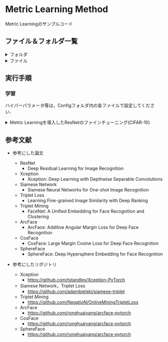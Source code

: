 # Metric Learning Method
Metric Learningのサンプルコード

## ファイル＆フォルダ一覧

<details>
<summary>フォルダ</summary>
 
|ファイル名|説明|
|----|----|
|base_model|モデルが定義されたファイルが格納されたフォルダ．|
|Config|学習用のハイパーパラメータが記載されたConfigファイルが格納されたフォルダ．|
</details>

<details>
<summary>ファイル</summary>
 
|ファイル名|説明|
|----|----|
|method_config.py|Metric Learningの手法に対応したモデル，損失関数，Optimizerが定義されたコード．|
|metric_loss.py|Metric Learningの損失のコード．(Contrastive Loss，Triplet Loss，ArcFace，CosFace，SphereFaceが定義されている．)|
|metric_model.py|Metric Learningのモデルのコード．|
|train_metric.py|Metric Learningを導入したモデルを学習するコード．|
|trainer.py|学習ループのコード．|


|ファイル名|説明|
|----|----|
|Config/SiameseNetwork.py|SiameseNetwork用のハイパーパラメータが定義されたコード．|
|Config/TripletLoss.py|TripletLoss用のハイパーパラメータが定義されたコード．|
|Config/ArcFace.py|ArcFace用のハイパーパラメータが定義されたコード．|
|Config/CosFace.py|CosFace用のハイパーパラメータが定義されたコード．|
|Config/SphereFace.py|SphereFace用のハイパーパラメータが定義されたコード．|


|ファイル名|説明|
|----|----|
|base_model/Xception.py|Xceptionのモデルが定義されたコード．|
</details>

## 実行手順

### 学習
ハイパーパラメータ等は，Configフォルダ内の各ファイルで設定してください．

<details>
<summary>Metric Learningを導入したResNetのファインチューニング(CIFAR-10)</summary>

Siamese Networkの学習 
```
python train_metric.py --confir_path SiameseNetwork.py
```
Triplet Lossの学習
```
python train_metric.py --confir_path TripletLoss.py
```
ArcFaceの学習
```
python train_metric.py --confir_path ArcFace.py
```
CosFaceの学習
```
python train_metric.py --confir_path CosFace.py
```
SphereFaceの学習
```
python train_metric.py --confir_path SphereFace.py
```
</details>

## 参考文献
* 参考にした論文
  * ResNet
    * Deep Residual Learning for Image Recognition
  * Xception
    * Xception: Deep Learning with Depthwise Separable Convolutions
  * Siamese Network
    * Siamese Neural Networks for One-shot Image Recognition
  * Triplet Loss
    * Learning Fine-grained Image Similarity with Deep Ranking
  * Triplet Mining
    * FaceNet: A Unified Embedding for Face Recognition and Clustering
  * ArcFace
    * ArcFace: Additive Angular Margin Loss for Deep Face Recognition
  * CosFace
    * CosFace: Large Margin Cosine Loss for Deep Face Recognition
  * SphereFace
    * SphereFace: Deep Hypersphere Embedding for Face Recognition

* 参考にしたリポジトリ 
  * Xception
    * https://github.com/tstandley/Xception-PyTorch
  * Siamese Network，Triplet Loss
    * https://github.com/adambielski/siamese-triplet
  * Triplet Mining
    * https://github.com/NegatioN/OnlineMiningTripletLoss
  * ArcFace
    * https://github.com/ronghuaiyang/arcface-pytorch
  * CosFace
    * https://github.com/ronghuaiyang/arcface-pytorch
  * SphereFace
    * https://github.com/ronghuaiyang/arcface-pytorch